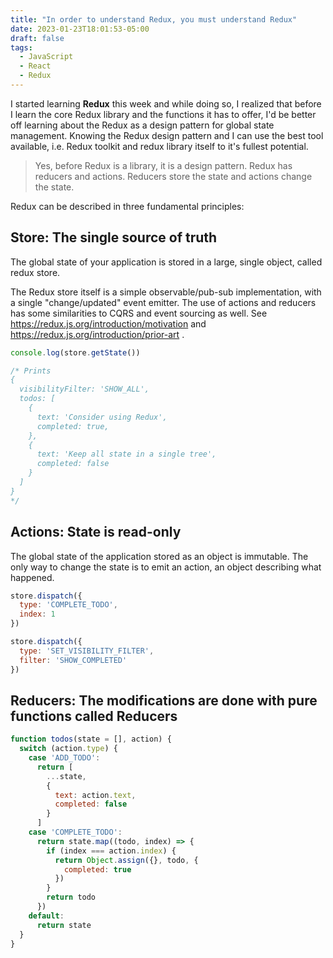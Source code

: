```yaml
---
title: "In order to understand Redux, you must understand Redux"
date: 2023-01-23T18:01:53-05:00
draft: false
tags:
  - JavaScript
  - React
  - Redux
---
```


I started learning **Redux** this week and while doing so, I realized that before I learn the core Redux library and the functions it has to offer, I'd be better off learning about the Redux as a design pattern for global state management. Knowing the Redux design pattern and I can use the best tool available, i.e. Redux toolkit and redux library itself to it's fullest potential. 

> Yes, before Redux is a library, it is a design pattern. Redux has reducers and actions. Reducers store the state and actions change the state. 

Redux can be described in three fundamental principles: 

## Store: The single source of truth 

The global state of your application is stored in a large, single object, called redux store.

The Redux store itself is a simple observable/pub-sub implementation, with a single "change/updated" event emitter. The use of actions and reducers has some similarities to CQRS and event sourcing as well. See https://redux.js.org/introduction/motivation and https://redux.js.org/introduction/prior-art .

```javascript
console.log(store.getState())

/* Prints
{
  visibilityFilter: 'SHOW_ALL',
  todos: [
    {
      text: 'Consider using Redux',
      completed: true,
    },
    {
      text: 'Keep all state in a single tree',
      completed: false
    }
  ]
}
*/
```

## Actions: State is read-only

The global state of the application stored as an object is immutable. The only way to change the state is to emit an action, an object describing what happened.

```javascript
store.dispatch({
  type: 'COMPLETE_TODO',
  index: 1
})

store.dispatch({
  type: 'SET_VISIBILITY_FILTER',
  filter: 'SHOW_COMPLETED'
})
```

## Reducers: The modifications are done with pure functions called Reducers

```javascript
function todos(state = [], action) {
  switch (action.type) {
    case 'ADD_TODO':
      return [
        ...state,
        {
          text: action.text,
          completed: false
        }
      ]
    case 'COMPLETE_TODO':
      return state.map((todo, index) => {
        if (index === action.index) {
          return Object.assign({}, todo, {
            completed: true
          })
        }
        return todo
      })
    default:
      return state
  }
}
```